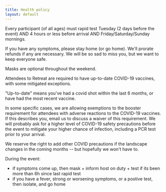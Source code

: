 ```yaml
---
title: Health policy
layout: default
---
```


Every participant (of all ages) must rapid test Tuesday (2 days before the event) AND 4 hours or less before arrival AND Friday/Saturday/Sunday mornings.

If you have any symptoms, please stay home (or go home). We'll prorate refunds if any are necessary. We will be so sad to miss you, but we want to keep everyone safe.

Masks are optional throughout the weekend.

Attendees to Retreat are required to have up-to-date COVID-19 vaccines, with some mitigated exceptions.

"Up-to-date" means you've had a covid shot within the last 6 months, or have had the most recent vaccine.

In some specific cases, we are allowing exemptions to the booster requirement for attendees with adverse reactions to the COVID-19 vaccines. If this describes you, email us to discuss a waiver of this requirement. We will probably ask for a higher level of COVID-19 safety precautions before the event to mitigate your higher chance of infection, including a PCR test prior to your arrival.

We reserve the right to add other COVID precautions if the landscape changes in the coming months -- but hopefully we won't have to.

During the event: 
- if symptoms come up, then mask + inform host on duty + test if its been more than 6h since last rapid test
- if you have a fever, strong or worsening symptoms, or a postive test, then isolate, and go home

